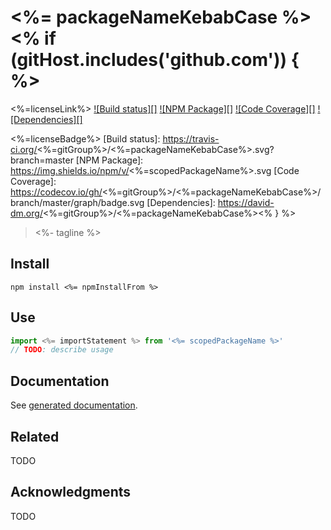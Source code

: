 # <%= packageNameKebabCase %><% if (gitHost.includes('github.com')) { %>
<%=licenseLink%>
[![Build status][]](https://travis-ci.org/<%=gitGroup%>/<%=packageNameKebabCase%>)
[![NPM Package][]](https://npmjs.org/package/<%=scopedPackageName%>)
[![Code Coverage][]](https://codecov.io/gh/<%=gitGroup%>/<%=packageNameKebabCase%>)
[![Dependencies][]](https://david-dm.org/<%=gitGroup%>/<%=packageNameKebabCase%>/status.svg)

<%=licenseBadge%>
[Build status]: https://travis-ci.org/<%=gitGroup%>/<%=packageNameKebabCase%>.svg?branch=master
[NPM Package]: https://img.shields.io/npm/v/<%=scopedPackageName%>.svg
[Code Coverage]: https://codecov.io/gh/<%=gitGroup%>/<%=packageNameKebabCase%>/branch/master/graph/badge.svg
[Dependencies]: https://david-dm.org/<%=gitGroup%>/<%=packageNameKebabCase%><% } %>

> <%- tagline %>

## Install

```shell
npm install <%= npmInstallFrom %>
```

## Use

```typescript
import <%= importStatement %> from '<%= scopedPackageName %>'
// TODO: describe usage
```

## Documentation

See [generated documentation](doc/README.md).

## Related

TODO

## Acknowledgments

TODO
